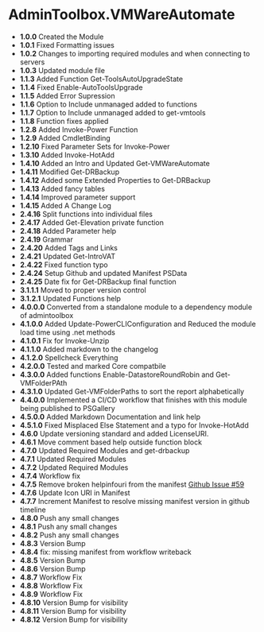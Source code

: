 # **AdminToolbox.VMWareAutomate**

* **1.0.0** Created the Module
* **1.0.1** Fixed Formatting issues
* **1.0.2** Changes to importing required modules and when connecting to servers
* **1.0.3** Updated module file
* **1.1.3** Added Function Get-ToolsAutoUpgradeState
* **1.1.4** Fixed Enable-AutoToolsUpgrade
* **1.1.5** Added Error Supression
* **1.1.6** Option to Include unmanaged added to functions
* **1.1.7** Option to Include unmanaged added to get-vmtools
* **1.1.8** Function fixes applied
* **1.2.8** Added Invoke-Power Function
* **1.2.9** Added CmdletBinding
* **1.2.10** Fixed Parameter Sets for Invoke-Power
* **1.3.10** Added Invoke-HotAdd
* **1.4.10** Added an Intro and Updated Get-VMWareAutomate
* **1.4.11** Modified Get-DRBackup
* **1.4.12** Added some Extended Properties to Get-DRBackup
* **1.4.13** Added fancy tables
* **1.4.14** Improved parameter support
* **1.4.15** Added A Change Log
* **2.4.16** Split functions into individual files
* **2.4.17** Added Get-Elevation private function
* **2.4.18** Added Parameter help
* **2.4.19** Grammar
* **2.4.20** Added Tags and Links
* **2.4.21** Updated Get-IntroVAT
* **2.4.22** Fixed function typo
* **2.4.24** Setup Github and updated Manifest PSData
* **2.4.25** Date fix for Get-DRBackup final function
* **3.1.1.1** Moved to proper version control
* **3.1.2.1** Updated Functions help
* **4.0.0.0** Converted from a standalone module to a dependency module of admintoolbox
* **4.1.0.0** Added Update-PowerCLIConfiguration and Reduced the module load time using .net methods
* **4.1.0.1** Fix for Invoke-Unzip
* **4.1.1.0** Added markdown to the changelog
* **4.1.2.0** Spellcheck Everything
* **4.2.0.0** Tested and marked Core compatbile
* **4.3.0.0** Added functions Enable-DatastoreRoundRobin and Get-VMFolderPAth
* **4.3.1.0** Updated Get-VMFolderPaths to sort the report alphabetically
* **4.4.0.0** Implemented a CI/CD workflow that finishes with this module being published to PSGallery
* **4.5.0.0** Added Markdown Documentation and link help
* **4.5.1.0** Fixed Misplaced Else Statement and a typo for Invoke-HotAdd
* **4.6.0** Update versioning standard and added LicenseURI.
* **4.6.1** Move comment based help outside function block
* **4.7.0** Updated Required Modules and get-drbackup
* **4.7.1** Updated Required Modules
* **4.7.2** Updated Required Modules
* **4.7.4** Workflow fix
* **4.7.5** Remove broken helpinfouri from the manifest [Github Issue #59](https://github.com/TheTaylorLee/AdminToolbox/issues/59)
* **4.7.6** Update Icon URI in Manifest
* **4.7.7** Increment Manifest to resolve missing manifest version in github timeline
* **4.8.0** Push any small changes
* **4.8.1** Push any small changes
* **4.8.2** Push any small changes
* **4.8.3** Version Bump
* **4.8.4** fix: missing manifest from workflow writeback
* **4.8.5** Version Bump
* **4.8.6** Version Bump
* **4.8.7** Workflow Fix
* **4.8.8** Workflow Fix
* **4.8.9** Workflow Fix
* **4.8.10** Version Bump for visibility
* **4.8.11** Version Bump for visibility
* **4.8.12** Version Bump for visibility